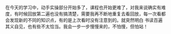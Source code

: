 在今天的学习中，动手实操部分开始多了，课程也开始更难了，对我来说确实有难度，有时候回放第二遍也没有搞清楚，需要我再不断地重复去看回放，每一次看都会发现新的不同的知识点，有的是上次看时没有注意到的。就突然明白 书读百遍其义自见，也有些不太恰当。我会一步一步慢慢来的，不怕慢，但怕站！